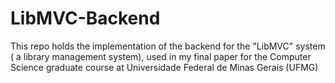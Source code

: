 # LibMVC-Backend
This repo holds the implementation of the backend for the "LibMVC" system ( a library management system), used in my final paper for the Computer Science graduate course at Universidade Federal de Minas Gerais (UFMG)
